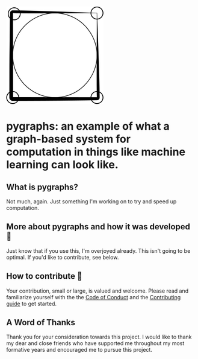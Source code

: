 ![pygraphs](pygraphs_logo.svg)

# pygraphs: an example of what a graph-based system for computation in things like machine learning can look like.

## What is pygraphs?
Not much, again. Just something I'm working on to try and speed up computation.

## More about pygraphs and how it was developed 🧪
Just know that if you use this, I'm overjoyed already. This isn't going to be optimal. If you'd like to contribute, see below.

## How to contribute 🤝

Your contribution, small or large, is valued and welcome. Please read and familiarize yourself with the the [Code of Conduct](CODE_OF_CONDUCT.md) and the [Contributing guide](CONTRIBUTING.md) to get started.

## A Word of Thanks

Thank you for your consideration towards this project. I would like to thank my dear and close friends who have supported me throughout my most formative years and encouraged me to pursue this project.
